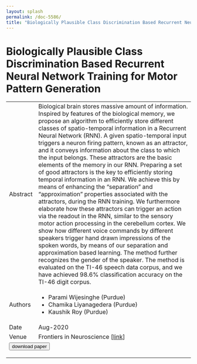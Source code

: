 ```yaml
---
layout: splash
permalink: /doc-5586/
title: "Biologically Plausible Class Discrimination Based Recurrent Neural Network Training for Motor Pattern Generation"
---
```


# Biologically Plausible Class Discrimination Based Recurrent Neural Network Training for Motor Pattern Generation

<table>
    <tbody>
    <tr>
        <td>Abstract</td>
        <td>Biological brain stores massive amount of information. Inspired by features of the biological memory, we propose an algorithm to efficiently store different classes of spatio-temporal information in a Recurrent Neural Network (RNN). A given spatio-temporal input triggers a neuron firing pattern, known as an attractor, and it conveys information about the class to which the input belongs. These attractors are the basic elements of the memory in our RNN. Preparing a set of good attractors is the key to efficiently storing temporal information in an RNN. We achieve this by means of enhancing the “separation” and “approximation” properties associated with the attractors, during the RNN training. We furthermore elaborate how these attractors can trigger an action via the readout in the RNN, similar to the sensory motor action processing in the cerebellum cortex. We show how different voice commands by different speakers trigger hand drawn impressions of the spoken words, by means of our separation and approximation based learning. The method further recognizes the gender of the speaker. The method is evaluated on the TI-46 speech data corpus, and we have achieved 98.6% classification accuracy on the TI-46 digit corpus.</td>
    </tr>
    <tr>
        <td>Authors</td>
        <td>
            <ul>
                <li>Parami Wijesinghe (Purdue)</li>
                <li>Chamika Liyanagedera (Purdue)</li>
                <li>Kaushik Roy (Purdue)</li>
            </ul>
        </td>
    </tr>
    <tr>
        <td>Date</td>
        <td>Aug-2020</td>
    </tr>
    <tr>
        <td>Venue</td>
        <td>Frontiers in Neuroscience [<a href="https://www.frontiersin.org/articles/10.3389/fnins.2020.00772/full">link</a>]</td>
    </tr>
        <tr>
            <td colspan="2">
                <form method="get" action="https://www.frontiersin.org/articles/10.3389/fnins.2020.00772/full">
                    <button type="submit">download paper</button>
                </form>
            </td>
        </tr>
    </tbody>
</table>
